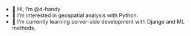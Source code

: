 - 👋 Hi, I’m @d-handy
- 👀 I’m interested in geospatial analysis with Python. 
- 🌱 I’m currently learning server-side development with Django and ML methods.

<!---
d-handy/d-handy is a ✨ special ✨ repository because its `README.md` (this file) appears on your GitHub profile.
You can click the Preview link to take a look at your changes.
--->
